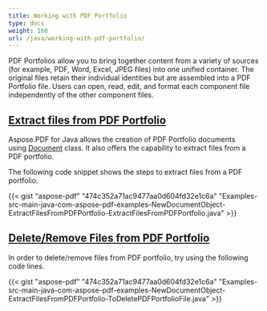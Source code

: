 ```yaml
---
title: Working with PDF Portfolio
type: docs
weight: 160
url: /java/working-with-pdf-portfolio/
---
```


PDF Portfolios allow you to bring together content from a variety of sources (for example, PDF, Word, Excel, JPEG files) into one unified container. The original files retain their individual identities but are assembled into a PDF Portfolio file. Users can open, read, edit, and format each component file independently of the other component files.
## <ins>**Extract files from PDF Portfolio**
Aspose.PDF for Java allows the creation of PDF Portfolio documents using [Document](https://apireference.aspose.com/java/pdf/com.aspose.pdf/Document) class. It also offers the capability to extract files from a PDF portfolio.

The following code snippet shows the steps to extract files from a PDF portfolio.

{{< gist "aspose-pdf" "474c352a71ac9477aa0d604fd32e1c6a" "Examples-src-main-java-com-aspose-pdf-examples-NewDocumentObject-ExtractFilesFromPDFPortfolio-ExtractFilesFromPDFPortfolio.java" >}}
## <ins>**Delete/Remove Files from PDF Portfolio**
In order to delete/remove files from PDF portfolio, try using the following code lines.

{{< gist "aspose-pdf" "474c352a71ac9477aa0d604fd32e1c6a" "Examples-src-main-java-com-aspose-pdf-examples-NewDocumentObject-ExtractFilesFromPDFPortfolio-ToDeletePDFPortfolioFile.java" >}}
